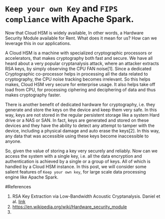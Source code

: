 # `Keep your own Key` and `FIPS compliance` with Apache Spark.

Now that Cloud HSM is widely available, In other words, a Hardware Security Module available for Rent.
What does it mean for us? How can we leverage this in our applications.

A Cloud HSM is a machine with specialized cryptographic processors or accelerators, that makes cryptography 
both fast and secure. We have all heard about a very popular cryptanalysis attack, where an attacker extracts
RSA keys, by simply observing the CPU FAN noise[1]. Since a dedicated Cryptographic co-processor helps in
processing all the data related to cryptography, the CPU noise tracking becomes irrelevant. So this helps makes,
Cloud HSM very secure for enterprise usage. It also helps take off load from CPU, for processing ciphering and
deciphering of data and thus makes cryptography faster. 

There is another benefit of dedicated hardware for cryptography, i.e. they generate and store the keys on the device
 and keep them very safe. In this way, keys are not stored in the regular persistent storage like a system Hard drive 
or a NAS or SAN. In fact, keys are generated and stored on these devices and they have the ability to detect
any attempt to tamper with the device, including a physical damage and auto erase the keys[2]. In this way, any
 data that was accessible using these keys become inaccessible to anyone.

So, given the value of storing a key very securely and reliably. Now can we access the system with a single key, 
i.e. all the data encryption and authentication is achieved by a single or a group of keys. All of which is handled
by a Cloud HSM instance. In this post, we will consider some salient features of `Keep your own key`, for large
scale data processing engine like Apache Spark.




#References

1. RSA Key Extraction via Low-Bandwidth Acoustic Cryptanalysis. Daniel et al. 
[link](https://phys.org/news/2013-12-trio-rsa-encryption-keys-noise.html)
2. https://en.wikipedia.org/wiki/Hardware_security_module
3. 
